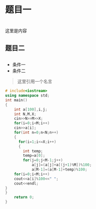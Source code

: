 # 题目一  <h1>
这里是内容
## 题目二 <h2>

- 条件一
- 条件二

> 这里引用一个名言

```C++
# include<iostream>
using namespace std;
int main()
{
	int a[100],i,j;
	int N,M,X;
	cin>>N>>M>>X;
	for(i=0;i<M;i++)
	cin>>a[i];
	for(int n=0;n<N;n++)
	{
	  for(i=1;i<=X;i++)
	  {
		int temp;
		temp=a[0];
		for(j=0;j<M-1;j++)
			a[j]=(a[j]+a[(j+1)%M])%100;
			a[M-1]=(a[M-1]+temp)%100; 
	for(i=0;i<M;i++)
	cout<<a[i]%100<<" ";
	cout<<endl;
}
}
	return 0;
}
```
